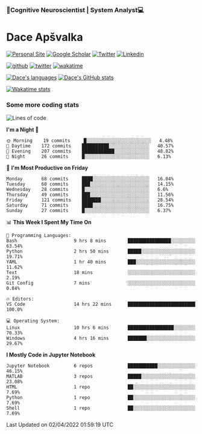### 🧠Cognitive Neuroscientist | System Analyst💻
# Dace Apšvalka

[![Personal Site](https://img.shields.io/badge/website-teal?style=for-the-badge&logo=About.me&logoColor=white)](https://dcdace.net/)
[![Google Scholar](https://img.shields.io/badge/Scholar-yellow?style=for-the-badge&logo=googlescholar&logoColor=ffffff)](https://scholar.google.com/citations?hl=en&user=W8q0HBkAAAAJ&view_op=list_works&sortby=pubdate)
[![Twitter](https://img.shields.io/badge/Twitter-1DA1F2?logo=twitter&logoColor=white&style=for-the-badge)](https://twitter.com/dcdace)
[![Linkedin](https://img.shields.io/badge/linkedin-0077B5?logo=linkedin&logoColor=white&style=for-the-badge)](https://www.linkedin.com/in/dace-apsvalka/)

[![github](https://img.shields.io/github/followers/dcdace?logo=github&style=plastic)](https://github.com/dcdace?tab=followers "GitHub followers")
[![twitter](https://img.shields.io/twitter/follow/dcdace?label=followers&logo=twitter&color=%23007ec6&style=plastic)](https://twitter.com/dcdace "Twitter followers")
[![wakatime](https://wakatime.com/badge/user/6e7556d3-b1db-4eef-a7e8-9bad735fc27e.svg?style=plastic?v=2)](https://wakatime.com/@6e7556d3-b1db-4eef-a7e8-9bad735fc27e "Total time coded since Feb 28 2022")

[![Dace's languages](https://github-readme-stats.vercel.app/api/top-langs/?username=dcdace&langs_count=10&theme=nord&layout=compact)]() 
[![Dace's GitHub stats](https://github-readme-stats.vercel.app/api?username=dcdace&theme=dracula&hide=prs,issues&count_private=true&show_icons=true&hide_rank=true&include_all_commits=true&hide_title=false&custom_title=GitHub+Stats)](https://github.com/anuraghazra/github-readme-stats)

[![Wakatime stats](https://github-readme-stats.vercel.app/api/wakatime?username=dcdace&theme=react&layout=compact&custom_title=Coding+past+7+days&v=2)](https://wakatime.com/@6e7556d3-b1db-4eef-a7e8-9bad735fc27e "Recorded coding time in the past 7 days")
 ### Some more coding stats
<!--START_SECTION:waka-->
![Lines of code](https://img.shields.io/badge/From%20Hello%20World%20I%27ve%20Written-35%20Thousand%20lines%20of%20code-blue)

**I'm a Night 🦉** 

```text
🌞 Morning    19 commits     █░░░░░░░░░░░░░░░░░░░░░░░░   4.48% 
🌆 Daytime    172 commits    ██████████░░░░░░░░░░░░░░░   40.57% 
🌃 Evening    207 commits    ████████████░░░░░░░░░░░░░   48.82% 
🌙 Night      26 commits     █░░░░░░░░░░░░░░░░░░░░░░░░   6.13%

```
📅 **I'm Most Productive on Friday** 

```text
Monday       68 commits     ████░░░░░░░░░░░░░░░░░░░░░   16.04% 
Tuesday      60 commits     ███░░░░░░░░░░░░░░░░░░░░░░   14.15% 
Wednesday    28 commits     █░░░░░░░░░░░░░░░░░░░░░░░░   6.6% 
Thursday     49 commits     ███░░░░░░░░░░░░░░░░░░░░░░   11.56% 
Friday       121 commits    ███████░░░░░░░░░░░░░░░░░░   28.54% 
Saturday     71 commits     ████░░░░░░░░░░░░░░░░░░░░░   16.75% 
Sunday       27 commits     █░░░░░░░░░░░░░░░░░░░░░░░░   6.37%

```


📊 **This Week I Spent My Time On** 

```text
💬 Programming Languages: 
Bash                     9 hrs 8 mins        ████████████████░░░░░░░░░   63.54% 
Python                   2 hrs 50 mins       █████░░░░░░░░░░░░░░░░░░░░   19.71% 
YAML                     1 hr 40 mins        ███░░░░░░░░░░░░░░░░░░░░░░   11.62% 
Text                     18 mins             ░░░░░░░░░░░░░░░░░░░░░░░░░   2.19% 
Git Config               7 mins              ░░░░░░░░░░░░░░░░░░░░░░░░░   0.84%

🔥 Editors: 
VS Code                  14 hrs 22 mins      █████████████████████████   100.0%

💻 Operating System: 
Linux                    10 hrs 6 mins       █████████████████░░░░░░░░   70.33% 
Windows                  4 hrs 16 mins       ███████░░░░░░░░░░░░░░░░░░   29.67%

```

**I Mostly Code in Jupyter Notebook** 

```text
Jupyter Notebook         6 repos             ███████████░░░░░░░░░░░░░░   46.15% 
MATLAB                   3 repos             █████░░░░░░░░░░░░░░░░░░░░   23.08% 
HTML                     1 repo              ██░░░░░░░░░░░░░░░░░░░░░░░   7.69% 
Python                   1 repo              ██░░░░░░░░░░░░░░░░░░░░░░░   7.69% 
Shell                    1 repo              ██░░░░░░░░░░░░░░░░░░░░░░░   7.69%

```



 Last Updated on 02/04/2022 01:59:19 UTC
<!--END_SECTION:waka-->